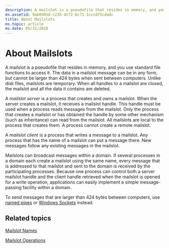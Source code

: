 ```yaml
---
description: A mailslot is a pseudofile that resides in memory, and you use standard file functions to access it.
ms.assetid: 9a68905d-c235-4c72-bc71-1cccdf5cdadc
title: About Mailslots
ms.topic: article
ms.date: 05/31/2018
---
```


# About Mailslots

A mailslot is a pseudofile that resides in memory, and you use standard file functions to access it. The data in a mailslot message can be in any form, but cannot be larger than 424 bytes when sent between computers. Unlike disk files, mailslots are temporary. When all handles to a mailslot are closed, the mailslot and all the data it contains are deleted.

A *mailslot server* is a process that creates and owns a mailslot. When the server creates a mailslot, it receives a mailslot handle. This handle must be used when a process reads messages from the mailslot. Only the process that creates a mailslot or has obtained the handle by some other mechanism (such as inheritance) can read from the mailslot. All mailslots are local to the process that creates them. A process cannot create a remote mailslot.

A *mailslot client* is a process that writes a message to a mailslot. Any process that has the name of a mailslot can put a message there. New messages follow any existing messages in the mailslot.

Mailslots can broadcast messages within a domain. If several processes in a domain each create a mailslot using the same name, every message that is addressed to that mailslot and sent to the domain is received by the participating processes. Because one process can control both a server mailslot handle and the client handle retrieved when the mailslot is opened for a write operation, applications can easily implement a simple message-passing facility within a domain.

To send messages that are larger than 424 bytes between computers, use [named pipes](named-pipes.md) or [Windows Sockets](/windows/desktop/WinSock/windows-sockets-start-page-2) instead.

## Related topics

<dl> <dt>

[Mailslot Names](mailslot-names.md)
</dt> <dt>

[Mailslot Operations](mailslot-operations.md)
</dt> </dl>

 

 
